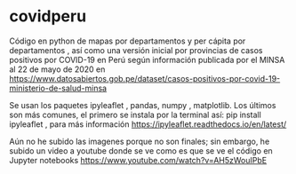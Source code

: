 # covidperu
Código en python de mapas por departamentos y per cápita por departamentos , así como una versión inicial por provincias 
de casos positivos por COVID-19 en Perú según información publicada por el MINSA al 22 de mayo de 2020 
en https://www.datosabiertos.gob.pe/dataset/casos-positivos-por-covid-19-ministerio-de-salud-minsa

Se usan los paquetes ipyleaflet , pandas, numpy , matplotlib. Los últimos son más comunes, el primero se instala por la terminal
así: pip install ipyleaflet , para más información https://ipyleaflet.readthedocs.io/en/latest/

Aún no he subido las imagenes porque no son finales; sin embargo, he subido un video a youtube donde se ve como es que se ve el 
código en Jupyter notebooks
https://www.youtube.com/watch?v=AH5zWouIPbE
